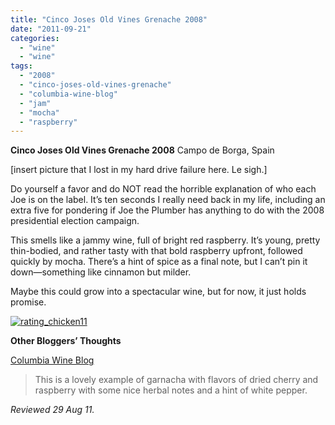 ```yaml
---
title: "Cinco Joses Old Vines Grenache 2008"
date: "2011-09-21"
categories: 
  - "wine"
  - "wine"
tags: 
  - "2008"
  - "cinco-joses-old-vines-grenache"
  - "columbia-wine-blog"
  - "jam"
  - "mocha"
  - "raspberry"
---
```


**Cinco Joses Old Vines Grenache 2008** Campo de Borga, Spain

\[insert picture that I lost in my hard drive failure here. Le sigh.\]

Do yourself a favor and do NOT read the horrible explanation of who each Joe is on the label. It’s ten seconds I really need back in my life, including an extra five for pondering if Joe the Plumber has anything to do with the 2008 presidential election campaign.

This smells like a jammy wine, full of bright red raspberry. It’s young, pretty thin-bodied, and rather tasty with that bold raspberry upfront, followed quickly by mocha. There’s a hint of spice as a final note, but I can’t pin it down—something like cinnamon but milder.

Maybe this could grow into a spectacular wine, but for now, it just holds promise.

[![](http://s3.amazonaws.com/thegourmez-wpmedia/2009/02/rating_chicken11.gif "rating_chicken11")](http://s3.amazonaws.com/thegourmez-wpmedia/2009/02/rating_chicken11.gif)

**Other Bloggers’ Thoughts**

[Columbia Wine Blog](http://columbiawineblog.blogspot.com/2010/12/okay-jose.html)

> This is a lovely example of garnacha with flavors of dried cherry and raspberry with some nice herbal notes and a hint of white pepper.

_Reviewed 29 Aug 11._

